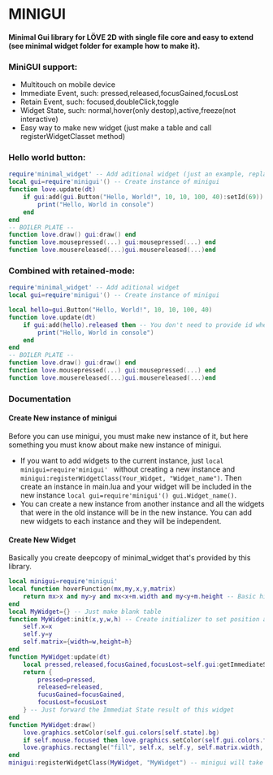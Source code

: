 # MINIGUI
#### Minimal Gui library for LÖVE 2D with single file core and easy to extend (see minimal widget folder for example how to make it).
### MiniGUI support:
- Multitouch on mobile device
- Immediate Event, such: pressed,released,focusGained,focusLost
- Retain Event, such: focused,doubleClick,toggle
- Widget State, such: normal,hover(only destop),active,freeze(not interactive)
- Easy way to make new widget (just make a table and call registerWidgetClasset method)

### Hello world button:
```lua
require'minimal_widget' -- Add aditional widget (just an example, replace with your own widget extenssion)
local gui=require'minigui'() -- Create instance of minigui
function love.update(dt)
    if gui:add(gui.Button("Hello, World!", 10, 10, 100, 40):setId(69)).released then -- You must provide id when you are in full immediate mode
        print("Hello, World in console")
    end
end
-- BOILER PLATE --
function love.draw() gui:draw() end
function love.mousepressed(...) gui:mousepressed(...) end
function love.mousereleased(...)gui.mousereleased(...)end
```
### Combined with retained-mode:
```lua
require'minimal_widget' -- Add aditional widget
local gui=require'minigui'() -- Create instance of minigui

local hello=gui.Button("Hello, World!", 10, 10, 100, 40)
function love.update(dt)
    if gui:add(hello).released then -- You don't need to provide id when you are not in full immediate mode
        print("Hello, World in console")
    end
end
-- BOILER PLATE --
function love.draw() gui:draw() end
function love.mousepressed(...) gui:mousepressed(...) end
function love.mousereleased(...)gui.mousereleased(...)end
```
### Documentation
#### Create New instance of minigui
Before you can use minigui, you must make new instance of it, but here something
you must know about make new instance of minigui.
- If you want to add widgets to the current instance, just ```local minigui=require'minigui' ``` without creating a new instance and ```minigui:registerWidgetClass(Your_Widget, "Widget_name")```. Then create an instance in main.lua and your widget will be included in the new instance ```local gui=require'minigui'() gui.Widget_name()```.
- You can create a new instance from another instance and all the widgets that were in the old instance will be in the new instance. You can add new widgets to each instance and they will be independent.

#### Create New Widget
Basically you create deepcopy of minimal_widget that's provided by this library.
```lua
local minigui=require'minigui'
local function hoverFunction(mx,my,x,y,matrix)
    return mx>x and my>y and mx<x+m.width and my<y+m.height -- Basic hitbox function
end
local MyWidget={} -- Just make blank table
function MyWidget:init(x,y,w,h) -- Create initializer to set position and matrix
    self.x=x
    self.y=y
    self.matrix={width=w,height=h}
end
function MyWidget:update(dt)
    local pressed,released,focusGained,focusLost=self.gui:getImmediateState(self, hoverFunction)
    return {
        pressed=pressed,
        released=released,
        fucusGained=focusGained,
        focusLost=focusLost
    } -- Just forward the Immediat State result of this widget
end
function MyWidget:draw()
    love.graphics.setColor(self.gui.colors[self.state].bg)
    if self.mouse.focused then love.graphics.setColor(self.gui.colors.focus.bg) end
    love.graphics.rectangle("fill", self.x, self.y, self.matrix.width, self.matrix.height)
end
minigui:registerWidgetClass(MyWidget, "MyWidget") -- minigui will take care of the rest.
```
